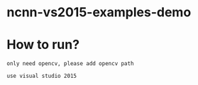 # ncnn-vs2015-examples-demo

# How to run?
	
	only need opencv, please add opencv path 

	use visual studio 2015

